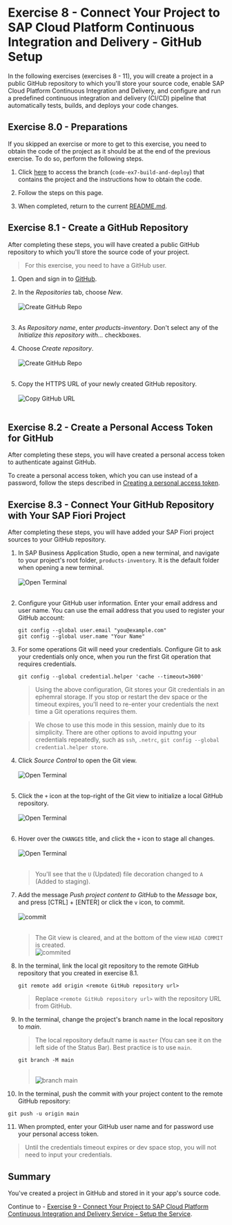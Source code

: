 # Exercise 8 - Connect Your Project to SAP Cloud Platform Continuous Integration and Delivery - GitHub Setup

In the following exercises (exercises 8 - 11), you will create a project in a public GitHub repository to which you'll store your source code, enable SAP Cloud Platform Continuous Integration and Delivery, and configure and run a predefined continuous integration and delivery (CI/CD) pipeline that automatically tests, builds, and deploys your code changes.

## Exercise 8.0 - Preparations

If you skipped an exercise or more to get to this exercise, you need to obtain the code of the project as it should be at the end of the previous exercise. To do so, perform the following steps.

1. Click [here](https://github.com/SAP-samples/teched2020-DEV161/tree/code-ex7-build-and-deploy) to access the branch (`code-ex7-build-and-deploy`) that contains the project and the instructions how to obtain the code.

2. Follow the steps on this page.

3. When completed, return to the current [README.md](https://github.com/SAP-samples/teched2020-DEV161/tree/main/exercises/ex8).

## Exercise 8.1 - Create a GitHub Repository

After completing these steps, you will have created a public GitHub repository to which you'll store the source code of your project.          
   >For this exercise, you need to have a GitHub user.

1. Open and sign in to [GitHub]( https://github.com/).

2. In the *Repositories* tab, choose *New*.
   <br><br>![Create GitHub Repo](./images/GH_newRepository.png)<br><br>
   
3. As *Repository name*, enter *products-inventory*. Don't select any of the *Initialize this repository with...* checkboxes.

4. Choose *Create repository*.
   <br><br>![Create GitHub Repo](./images/GH_createGitRepo.png)<br><br>

5. Copy the HTTPS URL of your newly created GitHub repository.
   <br><br>![Copy GitHub URL](./images/GH_copyGitHubURL.png)<br><br>


## Exercise 8.2 - Create a Personal Access Token for GitHub

After completing these steps, you will have created a personal access token to authenticate against GitHub.

To create a personal access token, which you can use instead of a password, follow the steps described in [Creating a personal access token](https://docs.github.com/en/github/authenticating-to-github/creating-a-personal-access-token).


## Exercise 8.3 - Connect Your GitHub Repository with Your SAP Fiori Project

After completing these steps, you will have added your SAP Fiori project sources to your GitHub repository.

1. In SAP Business Application Studio, open a new terminal, and navigate to your project's root folder, `products-inventory`. It is the default folder when opening a new terminal.
   <br><br>![Open Terminal](images/2020-11_BAS_Open_Terminal_.jpg)<br><br>

2. Configure your GitHub user information. Enter your email address and user name. You can use the email address that you used to register your GitHub account:
   ```
   git config --global user.email "you@example.com"
   git config --global user.name "Your Name"
   ```

3. For some operations Git will need your credentials. Configure Git to ask your credentials only once, when you run the first Git operation that requires credentials. 
   ```
   git config --global credential.helper 'cache --timeout=3600'
   ```

   >Using the above configuration, Git stores your Git credentials in an ephemral storage. If you stop or restart the dev space or the timeout expires, you'll need to re-enter your credentials the next time a Git operations requires them.

   >We chose to use this mode in this session, mainly due to its simplicity. There are other options to avoid inputtng your credentials repeatedly, such as `ssh`, `.netrc`, `git config --global credential.helper store`.

4. Click *Source Control* to open the Git view.
   <br><br>![Open Terminal](images/2020-11_BAS_Git_Setup-1_.jpg)<br><br>

5. Click the `+` icon at the top-right of the Git view to initialize a local GitHub repository.
   <br><br>![Open Terminal](images/2020-11_BAS_Git_Setup-2_.jpg)<br><br>


6. Hover over the `CHANGES` title, and click the `+` icon to stage all changes. 
   <br><br>![Open Terminal](images/2020-11_BAS_Git_Setup-3_.jpg)<br><br>

   >You'll see that the `U` (Updated) file decoration changed to `A` (Added to staging).

7. Add the message *Push project content to GitHub* to the *Message* box, and press [CTRL] + [ENTER] or click the `v` icon, to commit.
   <br><br>![commit](images/2020-11_BAS_Git_Setup-4_.jpg)<br><br>

   > The Git view is cleared, and at the bottom of the view `HEAD COMMIT` is created.
   ><br>![commited](images/2020-11_BAS_Git_Setup-5_.jpg)<br>


8. In the terminal, link the local git repository to the remote GitHub repository that you created in exercise 8.1. 
   ```
   git remote add origin <remote GitHub repository url>
   ```
   >Replace `<remote GitHub repository url>` with the repository URL from GitHub.

9. In the terminal, change the project's branch name in the local repository to *main*.
   >The local repository default name is `master` (You can see it on the left side of the Status Bar). Best practice is to use `main`.

   ```
   git branch -M main
   ```

   ><br>![branch main](images/2020-11_BAS_Git_Setup-6_.jpg)<br>

10. In the terminal, push the commit with your project content to the remote GitHub repository:
   ```
   git push -u origin main
   ```

11. When prompted, enter your GitHub user name and for password use your personal access token.
   >Until the credentials timeout expires or dev space stop, you will not need to input your credentials.

## Summary

You've created a project in GitHub and stored in it your app's source code.

Continue to - [Exercise 9 - Connect Your Project to SAP Cloud Platform Continuous Integration and Delivery Service - Setup the Service](../ex9/README.md).
